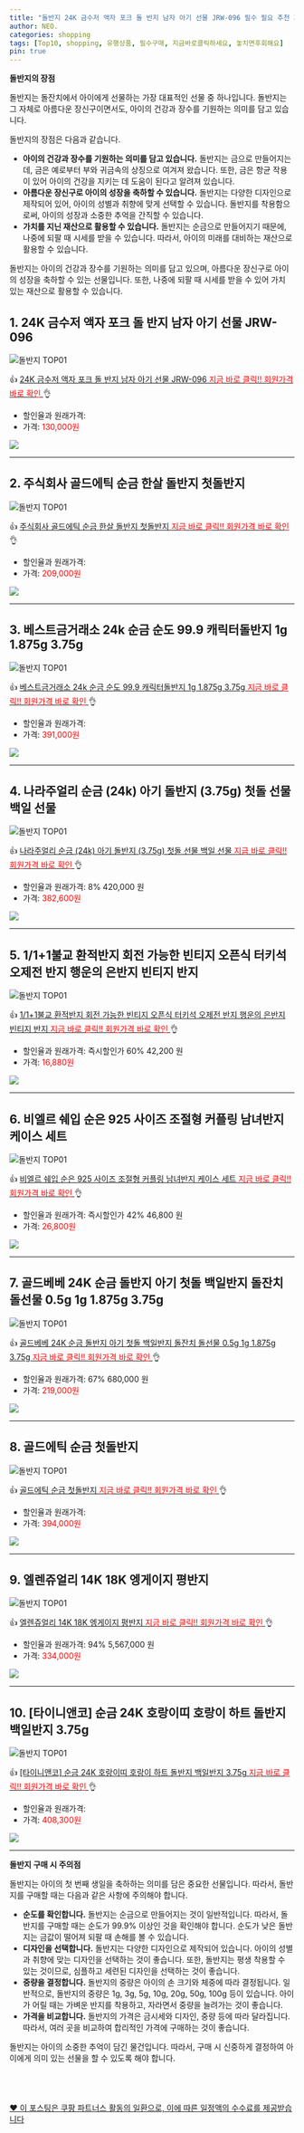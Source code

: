 ```yaml
---
title: "돌반지 24K 금수저 액자 포크 돌 반지 남자 아기 선물 JRW-096 필수 필요 추천 제품 비교 최저 가격 비교 장점 구매 후기 구매평"
author: NEO.
categories: shopping
tags: [Top10, shopping, 유행상품, 필수구매, 지금바로클릭하세요, 놓치면후회해요]
pin: true
---
```

**돌반지의 장점**

돌반지는 돌잔치에서 아이에게 선물하는 가장 대표적인 선물 중 하나입니다. 돌반지는 그 자체로 아름다운 장신구이면서도, 아이의 건강과 장수를 기원하는 의미를 담고 있습니다.

돌반지의 장점은 다음과 같습니다.

* **아이의 건강과 장수를 기원하는 의미를 담고 있습니다.** 돌반지는 금으로 만들어지는데, 금은 예로부터 부와 귀금속의 상징으로 여겨져 왔습니다. 또한, 금은 항균 작용이 있어 아이의 건강을 지키는 데 도움이 된다고 알려져 있습니다.
* **아름다운 장신구로 아이의 성장을 축하할 수 있습니다.** 돌반지는 다양한 디자인으로 제작되어 있어, 아이의 성별과 취향에 맞게 선택할 수 있습니다. 돌반지를 착용함으로써, 아이의 성장과 소중한 추억을 간직할 수 있습니다.
* **가치를 지닌 재산으로 활용할 수 있습니다.** 돌반지는 순금으로 만들어지기 때문에, 나중에 되팔 때 시세를 받을 수 있습니다. 따라서, 아이의 미래를 대비하는 재산으로 활용할 수 있습니다.

돌반지는 아이의 건강과 장수를 기원하는 의미를 담고 있으며, 아름다운 장신구로 아이의 성장을 축하할 수 있는 선물입니다. 또한, 나중에 되팔 때 시세를 받을 수 있어 가치 있는 재산으로 활용할 수 있습니다.

   

## 1. 24K 금수저 액자 포크 돌 반지 남자 아기 선물 JRW-096

![돌반지 TOP01](https://thumbnail9.coupangcdn.com/thumbnails/remote/490x490ex/image/vendor_inventory/c9fb/3606940c1542dd8a09bf0fec14386e67c5d72576d31031b83834d978e4f2.jpg)


👍 [24K 금수저 액자 포크 돌 반지 남자 아기 선물 JRW-096 <font color=red> 지금 바로 클릭!! 회원가격 바로 확인 </font> ](https://link.coupang.com/re/AFFSDP?lptag=AF3617701&subid=GithubCoopas&pageKey=7439574474&traceid=V0-153&itemId=19342584684&vendorItemId=86456069089) 👌 


- 할인율과 원래가격: 
- 가격: <span style='color:red'>130,000원</span>

[![](/discount_price.png)](https://link.coupang.com/re/AFFSDP?lptag=AF3617701&subid=GithubCoopas&pageKey=7439574474&traceid=V0-153&itemId=19342584684&vendorItemId=86456069089)

---


   

## 2. 주식회사 골드에틱 순금 한살 돌반지 첫돌반지

![돌반지 TOP01](https://thumbnail6.coupangcdn.com/thumbnails/remote/490x490ex/image/vendor_inventory/images/2018/11/12/13/7/a6343ffa-d673-4d9d-88f1-67546433469c.jpg)


👍 [주식회사 골드에틱 순금 한살 돌반지 첫돌반지 <font color=red> 지금 바로 클릭!! 회원가격 바로 확인 </font> ](https://link.coupang.com/re/AFFSDP?lptag=AF3617701&subid=GithubCoopas&pageKey=155785089&traceid=V0-153&itemId=448532233&vendorItemId=4112078619) 👌 


- 할인율과 원래가격: 
- 가격: <span style='color:red'>209,000원</span>

[![](/discount_price.png)](https://link.coupang.com/re/AFFSDP?lptag=AF3617701&subid=GithubCoopas&pageKey=155785089&traceid=V0-153&itemId=448532233&vendorItemId=4112078619)

---


   

## 3. 베스트금거래소 24k 순금 순도 99.9 캐릭터돌반지 1g 1.875g 3.75g

![돌반지 TOP01](https://thumbnail9.coupangcdn.com/thumbnails/remote/490x490ex/image/vendor_inventory/39ec/5d3abfb800f2ee7f54897dc0f17c4293132cdfbca842bfc441af31d2b554.jpg)


👍 [베스트금거래소 24k 순금 순도 99.9 캐릭터돌반지 1g 1.875g 3.75g <font color=red> 지금 바로 클릭!! 회원가격 바로 확인 </font> ](https://link.coupang.com/re/AFFSDP?lptag=AF3617701&subid=GithubCoopas&pageKey=7613325154&traceid=V0-153&itemId=20168550747&vendorItemId=3047291103) 👌 


- 할인율과 원래가격: 
- 가격: <span style='color:red'>391,000원</span>

[![](/discount_price.png)](https://link.coupang.com/re/AFFSDP?lptag=AF3617701&subid=GithubCoopas&pageKey=7613325154&traceid=V0-153&itemId=20168550747&vendorItemId=3047291103)

---


   

## 4. 나라주얼리 순금 (24k) 아기 돌반지 (3.75g) 첫돌 선물 백일 선물

![돌반지 TOP01](https://thumbnail10.coupangcdn.com/thumbnails/remote/490x490ex/image/vendor_inventory/ff9d/2b74da038f8ca752ef2666ab44dd1736645192532f2b33d17ba0134b3fff.jpg)


👍 [나라주얼리 순금 (24k) 아기 돌반지 (3.75g) 첫돌 선물 백일 선물 <font color=red> 지금 바로 클릭!! 회원가격 바로 확인 </font> ](https://link.coupang.com/re/AFFSDP?lptag=AF3617701&subid=GithubCoopas&pageKey=7390988968&traceid=V0-153&itemId=19108712061&vendorItemId=86291232946) 👌 


- 할인율과 원래가격: 8%  420,000   원
- 가격: <span style='color:red'>382,600원</span>

[![](/discount_price.png)](https://link.coupang.com/re/AFFSDP?lptag=AF3617701&subid=GithubCoopas&pageKey=7390988968&traceid=V0-153&itemId=19108712061&vendorItemId=86291232946)

---


   

## 5. 1/1+1불교 환적반지 회전 가능한 빈티지 오픈식 터키석 오제전 반지 행운의 은반지 빈티지 반지

![돌반지 TOP01](https://thumbnail7.coupangcdn.com/thumbnails/remote/490x490ex/image/vendor_inventory/0937/c32ff5a9f5cbb5e8c549f0ef2202e2fe031c5ff309d0aa7d987304f0010f.png)


👍 [1/1+1불교 환적반지 회전 가능한 빈티지 오픈식 터키석 오제전 반지 행운의 은반지 빈티지 반지 <font color=red> 지금 바로 클릭!! 회원가격 바로 확인 </font> ](https://link.coupang.com/re/AFFSDP?lptag=AF3617701&subid=GithubCoopas&pageKey=7702519331&traceid=V0-153&itemId=20626895380&vendorItemId=87700929667) 👌 


- 할인율과 원래가격: 즉시할인가 60%  42,200   원
- 가격: <span style='color:red'>16,880원</span>

[![](/discount_price.png)](https://link.coupang.com/re/AFFSDP?lptag=AF3617701&subid=GithubCoopas&pageKey=7702519331&traceid=V0-153&itemId=20626895380&vendorItemId=87700929667)

---


   

## 6. 비엘르 쉐입 순은 925 사이즈 조절형 커플링 남녀반지 케이스 세트

![돌반지 TOP01](https://thumbnail10.coupangcdn.com/thumbnails/remote/490x490ex/image/vendor_inventory/c4e9/3457e0204522911d27a892ee79b3fa637af4199d06e315b12c39b6b801e3.jpg)


👍 [비엘르 쉐입 순은 925 사이즈 조절형 커플링 남녀반지 케이스 세트 <font color=red> 지금 바로 클릭!! 회원가격 바로 확인 </font> ](https://link.coupang.com/re/AFFSDP?lptag=AF3617701&subid=GithubCoopas&pageKey=7648312701&traceid=V0-153&itemId=20343098173&vendorItemId=87276944555) 👌 


- 할인율과 원래가격: 즉시할인가 42%  46,800   원
- 가격: <span style='color:red'>26,800원</span>

[![](/discount_price.png)](https://link.coupang.com/re/AFFSDP?lptag=AF3617701&subid=GithubCoopas&pageKey=7648312701&traceid=V0-153&itemId=20343098173&vendorItemId=87276944555)

---


   

## 7. 골드베베 24K 순금 돌반지 아기 첫돌 백일반지 돌잔치 돌선물 0.5g 1g 1.875g 3.75g

![돌반지 TOP01](https://thumbnail6.coupangcdn.com/thumbnails/remote/490x490ex/image/vendor_inventory/1678/d0d28247a9f7e149c98079aabc8d246cdaa7b3ff24f364a3d1662b49f1d1.jpg)


👍 [골드베베 24K 순금 돌반지 아기 첫돌 백일반지 돌잔치 돌선물 0.5g 1g 1.875g 3.75g <font color=red> 지금 바로 클릭!! 회원가격 바로 확인 </font> ](https://link.coupang.com/re/AFFSDP?lptag=AF3617701&subid=GithubCoopas&pageKey=7706803622&traceid=V0-153&itemId=20648207140&vendorItemId=87549977579) 👌 


- 할인율과 원래가격: 67%  680,000   원
- 가격: <span style='color:red'>219,000원</span>

[![](/discount_price.png)](https://link.coupang.com/re/AFFSDP?lptag=AF3617701&subid=GithubCoopas&pageKey=7706803622&traceid=V0-153&itemId=20648207140&vendorItemId=87549977579)

---


   

## 8. 골드에틱 순금 첫돌반지

![돌반지 TOP01](https://thumbnail7.coupangcdn.com/thumbnails/remote/490x490ex/image/vendor_inventory/images/2017/11/27/20/9/88dc4fb6-dee2-414c-940c-b9f445887de9.jpg)


👍 [골드에틱 순금 첫돌반지 <font color=red> 지금 바로 클릭!! 회원가격 바로 확인 </font> ](https://link.coupang.com/re/AFFSDP?lptag=AF3617701&subid=GithubCoopas&pageKey=50186456&traceid=V0-153&itemId=176832919&vendorItemId=3422900610) 👌 


- 할인율과 원래가격: 
- 가격: <span style='color:red'>394,000원</span>

[![](/discount_price.png)](https://link.coupang.com/re/AFFSDP?lptag=AF3617701&subid=GithubCoopas&pageKey=50186456&traceid=V0-153&itemId=176832919&vendorItemId=3422900610)

---


   

## 9. 엘렌쥬얼리 14K 18K 엥게이지 평반지

![돌반지 TOP01](https://thumbnail7.coupangcdn.com/thumbnails/remote/490x490ex/image/vendor_inventory/5aa1/74e5a89e3f3f91b0a20df92a44d7a7097aa091e1c53270f12a91a9050820.jpg)


👍 [엘렌쥬얼리 14K 18K 엥게이지 평반지 <font color=red> 지금 바로 클릭!! 회원가격 바로 확인 </font> ](https://link.coupang.com/re/AFFSDP?lptag=AF3617701&subid=GithubCoopas&pageKey=2354398084&traceid=V0-153&itemId=4084726748&vendorItemId=72068728121) 👌 


- 할인율과 원래가격: 94%  5,567,000   원
- 가격: <span style='color:red'>334,000원</span>

[![](/discount_price.png)](https://link.coupang.com/re/AFFSDP?lptag=AF3617701&subid=GithubCoopas&pageKey=2354398084&traceid=V0-153&itemId=4084726748&vendorItemId=72068728121)

---


   

## 10. [타이니앤코] 순금 24K 호랑이띠 호랑이 하트 돌반지 백일반지 3.75g

![돌반지 TOP01](https://thumbnail10.coupangcdn.com/thumbnails/remote/490x490ex/image/vendor_inventory/65c6/3824fd96f46b18e8a80f081a1368d9648c7712ef88cfe7c10c20c25b6dcf.jpg)


👍 [[타이니앤코] 순금 24K 호랑이띠 호랑이 하트 돌반지 백일반지 3.75g <font color=red> 지금 바로 클릭!! 회원가격 바로 확인 </font> ](https://link.coupang.com/re/AFFSDP?lptag=AF3617701&subid=GithubCoopas&pageKey=7390050850&traceid=V0-153&itemId=19104659356&vendorItemId=86225107429) 👌 


- 할인율과 원래가격: 
- 가격: <span style='color:red'>408,300원</span>

[![](/discount_price.png)](https://link.coupang.com/re/AFFSDP?lptag=AF3617701&subid=GithubCoopas&pageKey=7390050850&traceid=V0-153&itemId=19104659356&vendorItemId=86225107429)

---
**돌반지 구매 시 주의점**

돌반지는 아이의 첫 번째 생일을 축하하는 의미를 담은 중요한 선물입니다. 따라서, 돌반지를 구매할 때는 다음과 같은 사항에 주의해야 합니다.

* **순도를 확인합니다.** 돌반지는 순금으로 만들어지는 것이 일반적입니다. 따라서, 돌반지를 구매할 때는 순도가 99.9% 이상인 것을 확인해야 합니다. 순도가 낮은 돌반지는 금값이 떨어져 되팔 때 손해를 볼 수 있습니다.
* **디자인을 선택합니다.** 돌반지는 다양한 디자인으로 제작되어 있습니다. 아이의 성별과 취향에 맞는 디자인을 선택하는 것이 좋습니다. 또한, 돌반지는 평생 착용할 수 있는 것이므로, 심플하고 세련된 디자인을 선택하는 것이 좋습니다.
* **중량을 결정합니다.** 돌반지의 중량은 아이의 손 크기와 체중에 따라 결정됩니다. 일반적으로, 돌반지의 중량은 1g, 3g, 5g, 10g, 20g, 50g, 100g 등이 있습니다. 아이가 어릴 때는 가벼운 반지를 착용하고, 자라면서 중량을 늘려가는 것이 좋습니다.
* **가격을 비교합니다.** 돌반지의 가격은 금시세와 디자인, 중량 등에 따라 달라집니다. 따라서, 여러 곳을 비교하여 합리적인 가격에 구매하는 것이 좋습니다.

돌반지는 아이의 소중한 추억이 담긴 물건입니다. 따라서, 구매 시 신중하게 결정하여 아이에게 의미 있는 선물을 할 수 있도록 해야 합니다.<br><br><br><br><br> [ ❤  이 포스팅은 쿠팡 파트너스 활동의 일환으로, 이에 따른 일정액의 수수료를 제공받습니다](https://link.coupang.com/a/bcEFyh)